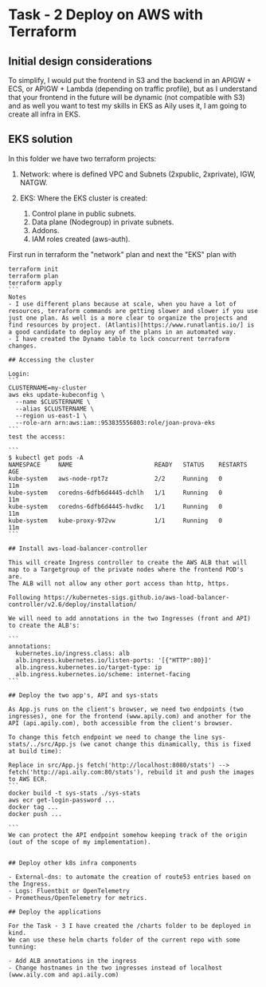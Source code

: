 # Task - 2 Deploy on AWS with Terraform

## Initial design considerations

To simplify, I would put the frontend in S3 and the backend in an APIGW + ECS, or APIGW + Lambda (depending on traffic profile), but as I understand that your frontend in the future will be dynamic (not compatible with S3) and as well you want to test my skills in EKS as Aily uses it, I am going to create all infra in EKS.

## EKS solution

In this folder we have two terraform projects:

1. Network: where is defined VPC and Subnets (2xpublic, 2xprivate), IGW, NATGW.

2. EKS: Where the EKS cluster is created:
    1. Control plane in public subnets.
    2. Data plane (Nodegroup) in private subnets.
    3. Addons.
    4. IAM roles created (aws-auth).

First run in terraform the "network" plan and next the "EKS" plan with
````
terraform init
terraform plan
terraform apply
```
Notes
- I use different plans because at scale, when you have a lot of resources, terraform commands are getting slower and slower if you use just one plan. As well is a more clear to organize the projects and find resources by project. (Atlantis)[https://www.runatlantis.io/] is a good candidate to deploy any of the plans in an automated way.
- I have created the Dynamo table to lock concurrent terraform changes.

## Accessing the cluster

Login:
```
CLUSTERNAME=my-cluster
aws eks update-kubeconfig \
  --name $CLUSTERNAME \
  --alias $CLUSTERNAME \
  --region us-east-1 \
  --role-arn arn:aws:iam::953835556803:role/joan-prova-eks
```
test the access:

```
$ kubectl get pods -A
NAMESPACE     NAME                       READY   STATUS    RESTARTS   AGE
kube-system   aws-node-rpt7z             2/2     Running   0          11m
kube-system   coredns-6dfb6d4445-dchlh   1/1     Running   0          11m
kube-system   coredns-6dfb6d4445-hvdkc   1/1     Running   0          11m
kube-system   kube-proxy-972vw           1/1     Running   0          11m
```

## Install aws-load-balancer-controller

This will create Ingress controller to create the AWS ALB that will map to a Targetgroup of the private nodes where the frontend POD's are.
The ALB will not allow any other port access than http, https.

Following https://kubernetes-sigs.github.io/aws-load-balancer-controller/v2.6/deploy/installation/

We will need to add annotations in the two Ingresses (front and API) to create the ALB's:

```
annotations:
  kubernetes.io/ingress.class: alb
  alb.ingress.kubernetes.io/listen-ports: '[{"HTTP":80}]'
  alb.ingress.kubernetes.io/target-type: ip
  alb.ingress.kubernetes.io/scheme: internet-facing
```

## Deploy the two app's, API and sys-stats

As App.js runs on the client's browser, we need two endpoints (two ingresses), one for the frontend (www.apily.com) and another for the API (api.apily.com), both accessible from the client's browser. 

To change this fetch endpoint we need to change the line sys-stats/../src/App.js (we canot change this dinamically, this is fixed at build time):

Replace in src/App.js fetch('http://localhost:8080/stats') --> fetch('http://api.aily.com:80/stats'), rebuild it and push the images to AWS ECR.
```
docker build -t sys-stats ./sys-stats
aws ecr get-login-password ...
docker tag ...
docker push ...

```
We can protect the API endpoint somehow keeping track of the origin (out of the scope of my implementation).


## Deploy other k8s infra components

- External-dns: to automate the creation of route53 entries based on the Ingress.
- Logs: Fluentbit or OpenTelemetry
- Prometheus/OpenTelemetry for metrics.

## Deploy the applications

For the Task - 3 I have created the /charts folder to be deployed in kind.
We can use these helm charts folder of the current repo with some tunning:

- Add ALB annotations in the ingress
- Change hostnames in the two ingresses instead of localhost (www.aily.com and api.aily.com)
